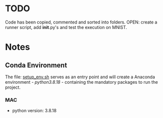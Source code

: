 # TODO 
Code has been copied, commented and sorted into folders. 
OPEN: create a runner script, add __init__.py's and test the execution on MNIST.

# Notes 

## Conda Environment 
The file: [setup_env.sh](./setup_env.yml) serves as an entry point and will create a Anaconda environment - _python3.8.18_ - containing the mandatory packages to run the project.

### MAC
- python version: 3.8.18
